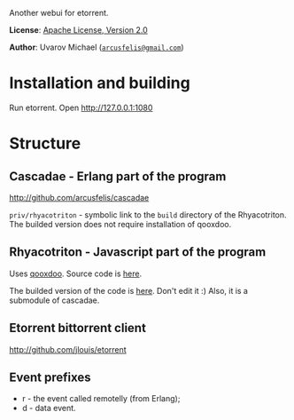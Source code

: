 Another webui for etorrent.

__License__: [Apache License, Version 2.0](http://www.apache.org/licenses/LICENSE-2.0.html)

__Author__: Uvarov Michael ([`arcusfelis@gmail.com`](mailto:arcusfelis@gmail.com))


Installation and building
=========================

Run etorrent.
Open http://127.0.0.1:1080


Structure
=========

Cascadae - Erlang part of the program
-------------------------------------

http://github.com/arcusfelis/cascadae 

`priv/rhyacotriton` - symbolic link to the `build` directory of the 
Rhyacotriton. The builded version does not require installation of qooxdoo.



Rhyacotriton - Javascript part of the program
---------------------------------------------

Uses [qooxdoo](qooxdoo.org).
Source code is [here](http://github.com/arcusfelis/rhyacotriton).

The builded version of the code is 
[here](http://github.com/arcusfelis/rhyacotriton-build).
Don't edit it :) 
Also, it is a submodule of cascadae.



Etorrent bittorrent client
--------------------------

http://github.com/jlouis/etorrent  


Event prefixes
--------------

* r - the event called remotelly (from Erlang);
* d - data event.
